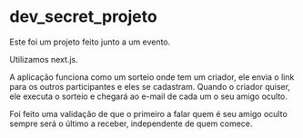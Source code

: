 # dev_secret_projeto

Este foi um projeto feito junto a um evento.

Utilizamos next.js.

A aplicação funciona como um sorteio onde tem um criador, ele envia o link para os outros participantes e eles se cadastram. Quando o criador quiser, ele executa o sorteio e chegará ao e-mail de cada um o seu amigo oculto.

Foi feito uma validação de que o primeiro a falar quem é seu amigo oculto sempre será o último a receber, independente de quem comece.